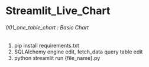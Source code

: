 # Streamlit_Live_Chart

###### 001_one_table_chart : Basic Chart

1. pip install requirements.txt
2. SQLAlchemy engine edit, fetch_data query table edit
3. python streamlit run {file_name}.py

